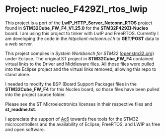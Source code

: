 # Project: nucleo_F429ZI_rtos_lwip

This project is a port of the **LwIP_HTTP_Server_Netconn_RTOS** project found in
**STM32Cube_FW_F4_V1.25.0** for the **STM32F429ZI-Nucleo** board. 
I am using this project to tinker with LwIP and FreeRTOS.  Currently I am developing
the code in the _httpclient-netconn.c/.h_ to **GET**/**POST** data to a web server.

This project compiles in _System Workbench for STM32_ \([openstm32.org](https://www.openstm32.org/)\) 
under Eclipse. The original ST project in **STM32Cube_FW_F4** contained virtual
links to the Driver and Middleware files. All those files were pulled into
the Eclipse project and the virtual links removed, allowing this repo to stand alone.

I needed to modify the BSP (Board Support Package) files in the **STM32Cube_FW_F4** for this 
Nucleo board, so those files have been pulled into the project source folder.

Please see the ST Microelectronics licenses in their respective files and **st_readme.txt**.

I appreciate the support of [Ac6](https://www.ac6.fr/) towards free tools for the STM32
microcontrollers and the availability of Eclipse, FreeRTOS, and LWIP as free and open software.




